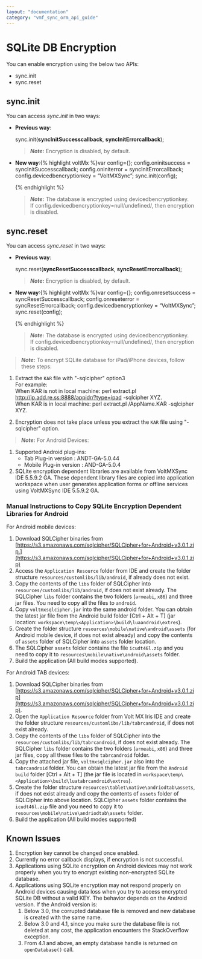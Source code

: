 ```yaml
---
layout: "documentation"
category: "vmf_sync_orm_api_guide"
---
```

                           


SQLite DB Encryption
====================

You can enable encryption using the below two APIs:

*   sync.init
*   sync.reset

sync.init
---------

You can access _sync.init_ in two ways:

*   **Previous way**:
    
    sync.init(**syncInitSuccesscallback**, **syncInitErrorcallback**);
    
    > **_Note:_** Encryption is disabled, by default.
    
*   **New way**:{% highlight voltMx %}var config={};
    config.oninitsuccess = syncInitSuccesscallback;
    config.oniniterror = syncInitErrorcallback;
    config.devicedbencryptionkey = “VoltMXSync”;
    sync.init(config);
    
    {% endhighlight %}
    
    > **_Note:_** The database is encrypted using devicedbencryptionkey.  
    If config.devicedbencryptionkey=null/undefined/<Empty String>, then encryption is disabled.
    

sync.reset
----------

You can access _sync.reset_ in two ways:

*   **Previous way**:
    
    sync.reset(**syncResetSuccesscallback**, **syncResetErrorcallback**);
    
    > **_Note:_** Encryption is disabled, by default.
    
*   **New way**:{% highlight voltMx %}var config={};
    config.onresetsuccess = syncResetSuccesscallback;
    config.onreseterror = syncResetErrorcallback;
    config.devicedbencryptionkey = “VoltMXSync”;
    sync.reset(config);
    
    {% endhighlight %}
    
    > **_Note:_** The database is encrypted using devicedbencryptionkey.  
    If config.devicedbencryptionkey=null/undefined/<Empty String>, then encryption is disabled.
    

> **_Note:_** To encrypt SQLite database for iPad/iPhone devices, follow these steps:

1.  Extract the `KAR` file with "-sqlcipher" option3  
    For example:  
    When KAR is not in local machine: perl extract.pl http://ip.add.re.ss:8888/appidr/?type=ipad -sqlcipher XYZ.  
    When KAR is in local machine: perl extract.pl <KAR file location>/AppName.KAR -sqlcipher XYZ.  
    
2.  Encryption does not take place unless you extract the `KAR` file using "-sqlcipher" option.

> **_Note:_** For Android Devices:

1.  Supported Android plug-ins:
    *   Tab Plug-in version : ANDT-GA-5.0.44
    *   Mobile Plug-in version : AND-GA-5.0.4
2.  SQLite encryption dependent libraries are available from VoltMXSync IDE 5.5.9.2 GA. These dependent library files are copied into application workspace when user generates application forms or offline services using VoltMXSync IDE 5.5.9.2 GA.

### **Manual Instructions to Copy SQLite Encryption Dependent Libraries for Android**

For Android mobile devices:

1.  Download SQLCipher binaries from [https://s3.amazonaws.com/sqlcipher/SQLCipher+for+Android+v3.0.1.zip.](https://s3.amazonaws.com/sqlcipher/SQLCipher+for+Android+v3.0.1.zip)
2.  Access the `Application Resource` folder from IDE and create the folder structure `resources/customlibs/lib/android`, if already does not exist.
3.  Copy the contents of the `libs` folder of SQLCipher into `resources/customlibs/lib/android`, if does not exist already. The SQLCipher `libs` folder contains the two folders (`armeabi`, `x86`) and three jar files. You need to copy all the files to `android`.
4.  Copy `voltmxsqlcipher.jar` into the same android folder. You can obtain the latest jar file from the Android build folder \[Ctrl + Alt + T\] (jar location: `workspace\temp\<Application>\build\luaandroid\extres`).
5.  Create the folder structure `resources\mobile\native\android\assets` (for Android mobile device, if does not exist already) and copy the contents of `assets` folder of SQLCipher into `assets` folder location.
6.  The SQLCipher `assets` folder contains the file `icudt46l.zip` and you need to copy it to `resources\mobile\native\android\assets` folder.
7.  Build the application (All build modes supported).

For Android TAB devices:

1.  Download SQLCipher binaries from [https://s3.amazonaws.com/sqlcipher/SQLCipher+for+Android+v3.0.1.zip](https://s3.amazonaws.com/sqlcipher/SQLCipher+for+Android+v3.0.1.zip).
2.  Open the `Application Resource` folder from Volt MX Iris IDE and create the folder structure `resources/customlibs/lib/tabrcandroid`, if does not exist already.
3.  Copy the contents of the `libs` folder of SQLCipher into the `resources/customlibs/lib/tabrcandroid`, if does not exist already. The SQLCipher `libs` folder contains the two folders (`armeabi`, `x86`) and three jar files, copy all these files to the `tabrcandroid` folder.
4.  Copy the attached jar file, `voltmxsqlcipher.jar` also into the `tabrcandroid` folder. You can obtain the latest jar file from the `Android build` folder \[Ctrl + Alt + T\] (the jar file is located in `workspace\temp\<Application>\build\luatabrcandroid\extres`).
5.  Create the folder structure `resources\tablet\native\andriodtab\assets`, if does not exist already and copy the contents of `assets` folder of SQLCipher into above location. SQLCipher `assets` folder contains the `icudt46l.zip` file and you need to copy it to `resources\mobile\native\andriodtab\assets` folder.
6.  Build the application (All build modes supported)

Known Issues
------------

1.  Encryption key cannot be changed once enabled.
2.  Currently no error callback displays, if encryption is not successful.
3.  Applications using SQLite encryption on Android devices may not work properly when you try to encrypt existing non-encrypted SQLite database.
4.  Applications using SQLite encryption may not respond properly on Android devices causing data loss when you try to access encrypted SQLite DB without a valid KEY. The behavior depends on the Android version. If the Android version is:
    1.  Below 3.0, the corrupted database file is removed and new database is created with the same name.
    2.  Below 3.0 and 4.1, since you make sure the database file is not deleted at any cost, the application encounters the StackOverflow exception.
    3.  From 4.1 and above, an empty database handle is returned on `openDatabase()` call.
